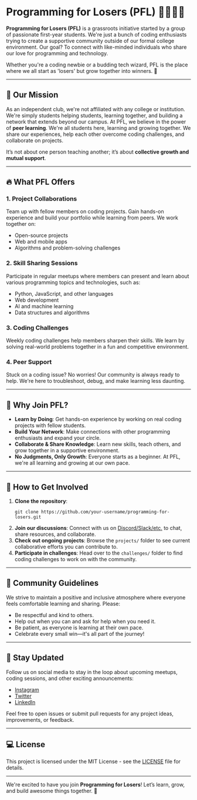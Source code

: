 <h1>Programming for Losers (PFL) 👩‍💻👨‍💻</h1>

<p><strong>Programming for Losers (PFL)</strong> is a grassroots initiative started by a group of passionate first-year students. We're just a bunch of coding enthusiasts trying to create a supportive community outside of our formal college environment. Our goal? To connect with like-minded individuals who share our love for programming and technology.</p>

<p>Whether you're a coding newbie or a budding tech wizard, PFL is the place where we all start as 'losers' but grow together into winners. 💪</p>

<hr>

<h2>🎯 Our Mission</h2>

<p>As an independent club, we're not affiliated with any college or institution. We're simply students helping students, learning together, and building a network that extends beyond our campus. At PFL, we believe in the power of <strong>peer learning</strong>. We're all students here, learning and growing together. We share our experiences, help each other overcome coding challenges, and collaborate on projects.</p>

<p>It’s not about one person teaching another; it’s about <strong>collective growth and mutual support</strong>.</p>

<hr>

<h2>🔥 What PFL Offers</h2>

<h3>1. Project Collaborations</h3>
<p>Team up with fellow members on coding projects. Gain hands-on experience and build your portfolio while learning from peers. We work together on:</p>
<ul>
  <li>Open-source projects</li>
  <li>Web and mobile apps</li>
  <li>Algorithms and problem-solving challenges</li>
</ul>

<h3>2. Skill Sharing Sessions</h3>
<p>Participate in regular meetups where members can present and learn about various programming topics and technologies, such as:</p>
<ul>
  <li>Python, JavaScript, and other languages</li>
  <li>Web development</li>
  <li>AI and machine learning</li>
  <li>Data structures and algorithms</li>
</ul>

<h3>3. Coding Challenges</h3>
<p>Weekly coding challenges help members sharpen their skills. We learn by solving real-world problems together in a fun and competitive environment.</p>

<h3>4. Peer Support</h3>
<p>Stuck on a coding issue? No worries! Our community is always ready to help. We're here to troubleshoot, debug, and make learning less daunting.</p>

<hr>

<h2>🌟 Why Join PFL?</h2>
<ul>
  <li><strong>Learn by Doing</strong>: Get hands-on experience by working on real coding projects with fellow students.</li>
  <li><strong>Build Your Network</strong>: Make connections with other programming enthusiasts and expand your circle.</li>
  <li><strong>Collaborate & Share Knowledge</strong>: Learn new skills, teach others, and grow together in a supportive environment.</li>
  <li><strong>No Judgments, Only Growth</strong>: Everyone starts as a beginner. At PFL, we're all learning and growing at our own pace.</li>
</ul>

<hr>

<h2>🤝 How to Get Involved</h2>

<ol>
  <li><strong>Clone the repository</strong>:
    <pre><code>git clone https://github.com/your-username/programming-for-losers.git</code></pre>
  </li>
  <li><strong>Join our discussions</strong>: Connect with us on <a href="#">Discord/Slack/etc.</a> to chat, share resources, and collaborate.</li>
  <li><strong>Check out ongoing projects</strong>: Browse the <code>projects/</code> folder to see current collaborative efforts you can contribute to.</li>
  <li><strong>Participate in challenges</strong>: Head over to the <code>challenges/</code> folder to find coding challenges to work on with the community.</li>
</ol>

<hr>

<h2>👥 Community Guidelines</h2>
<p>We strive to maintain a positive and inclusive atmosphere where everyone feels comfortable learning and sharing. Please:</p>
<ul>
  <li>Be respectful and kind to others.</li>
  <li>Help out when you can and ask for help when you need it.</li>
  <li>Be patient, as everyone is learning at their own pace.</li>
  <li>Celebrate every small win—it's all part of the journey!</li>
</ul>

<hr>

<h2>📢 Stay Updated</h2>
<p>Follow us on social media to stay in the loop about upcoming meetups, coding sessions, and other exciting announcements:</p>
<ul>
  <li><a href="#">Instagram</a></li>
  <li><a href="#">Twitter</a></li>
  <li><a href="#">LinkedIn</a></li>
</ul>

<p>Feel free to open issues or submit pull requests for any project ideas, improvements, or feedback.</p>

<hr>

<h2>💻 License</h2>
<p>This project is licensed under the MIT License - see the <a href="LICENSE">LICENSE</a> file for details.</p>

<hr>

<p>We're excited to have you join <strong>Programming for Losers</strong>! Let’s learn, grow, and build awesome things together. 🚀</p>
